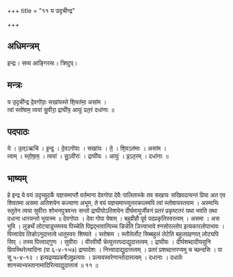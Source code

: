+++
title = "११ य उदृचीन्द्र"

+++
## अधिमन्त्रम्
इन्द्रः। सव्य आङ्गिरसः। त्रिष्टुप्।

## मन्त्रः
य उ॒दृची॑न्द्र दे॒वगो॑पाः॒ सखा॑यस्ते शि॒वत॑मा॒ असा॑म ।  
त्वां स्तो॑षाम॒ त्वया॑ सु॒वीरा॒ द्राघी॑य॒ आयुः॑ प्रत॒रं दधा॑नाः ॥

## पदपाठः
ये । उ॒त्ऽऋचि॑ । इ॒न्द्र॒ । दे॒वऽगो॑पाः । सखा॑यः । ते॒ । शि॒वऽत॑माः । असा॑म ।  
त्वाम् । स्तो॒षा॒म॒ । त्वया॑ । सु॒ऽवीराः॑ । द्राघी॑यः । आयुः॑ । प्र॒ऽत॒रम् । दधा॑नाः ॥

## भाष्यम्
हे इन्द्र ये वयं उदृच्युदर्के यज्ञसमाप्तौ वर्तमाना देवगोपा देवैः पालितास्के तव सखायः सखिवदत्यन्तं प्रिया अत एव शिवतमा असमा अतिशयेन कल्याणा अभूम, ते वयं यज्ञसमाप्त्युत्तरकालमपि त्वां स्तोषायस्तवाम । अस्माभिः स्तुतेन त्वया सुवीराः शोभनपुत्रवन्तः सन्तो द्राघीयोऽतिशयेन दीर्घमायुर्जीवनं प्रतरं प्रकृष्टतरं यथा भवति तथा दधाना धारयन्तो भूयास्म ॥ देवगोपाः । देवा गोपा येषाम् । बहुव्रीहौ पूर्व पदप्रकृतिस्वरत्वम् । असमा । अस भुवि । लुङर्थे लोट्याडुत्तमस्य पिच्चेति पिद्वद्भावात्पिच्च ङिन्नेति ञित्त्वाभावे श्नसोरल्लोप इत्यकारलोपाभावः । पित्त्वादेव तिङोऽनुदात्तत्वे धातुस्वरः शिष्यते । स्तोषाम । स्तौतेर्लोट सिब्बहुलं लेटेति बहुलग्रहणात् लोट्यपि सिप् । तस्य पित्त्वाद्गुणः । सुवीराः । वीरवीर्यौ चेत्युत्तरपदाद्युदात्तत्वम् । द्राघीयः । दीर्घशब्दादीयसुनि प्रियस्थिरेत्यादिना (पा ६-४-१५७) द्राघादेशः । नित्त्वादाद्युदात्तत्वम् । प्रतरं प्रशब्दात्तरप्यमु च च्छन्दसि । पा सू ५-४-१२ । इत्यद्रव्यप्रकर्षेऽमुप्रत्ययः । प्रत्ययस्वरेणान्तोदात्तत्वम् । दधानाः । दधातेः शानच्यभ्यस्तानामादिरित्याद्युदात्तत्वं ॥ ११ ॥